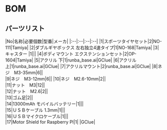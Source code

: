 # BOM

## パーツリスト

|No|名称|必要個数|型番|メーカ|
|:--|:--|:--|:--|
|1|スポーツタイヤセット|2|NO-111|Tamiya|
|2|ダブルギヤボックス 左右独立4速タイプ|1|NO-168|Tamiya|
|3|キャスター	|1|||
|4|ボディマウント エクステンションセット|2|OP-1604|Tamiya|
|5|アクリル 下|1|runba_base.ai|GClue|
|6|アクリル 上|1|runba_base.ai|GClue|
|7|アクリルマウント|2|runba_base.ai|GClue|
|8|ネジ　M3-35mm|6||	
|9|ネジ　M3-12mm|6||
|10|ネジ　M2.6-10mm|2||		
|11|ナット　M3|12||		
|12|ナット　M2.6|2||		
|13|ゴム足|2||		
|14|13000mAh モバイルバッテリー|1|||		
|15|ＵＳＢケーブル 1.3mm|1|||		
|16|ＵＳＢマイクロケーブル|1|||		
|17|Motor Shield for Raspberry PI|1|	|GClue|